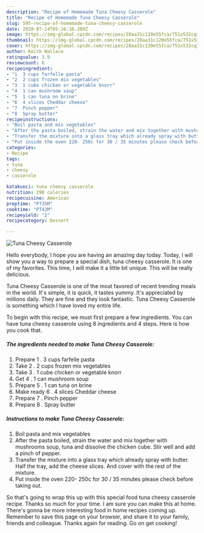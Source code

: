 ```yaml
---
description: "Recipe of Homemade Tuna Cheesy Casserole"
title: "Recipe of Homemade Tuna Cheesy Casserole"
slug: 595-recipe-of-homemade-tuna-cheesy-casserole
date: 2020-07-14T05:16:16.209Z
image: https://img-global.cpcdn.com/recipes/28aa31c120e55fca/751x532cq70/tuna-cheesy-casserole-recipe-main-photo.jpg
thumbnail: https://img-global.cpcdn.com/recipes/28aa31c120e55fca/751x532cq70/tuna-cheesy-casserole-recipe-main-photo.jpg
cover: https://img-global.cpcdn.com/recipes/28aa31c120e55fca/751x532cq70/tuna-cheesy-casserole-recipe-main-photo.jpg
author: Keith Wallace
ratingvalue: 3.9
reviewcount: 6
recipeingredient:
- "1  3 cups farfelle pasta"
- "2  2 cups frozen mix vegetables"
- "3  1 cube chicken or vegetable knorr"
- "4  1 can mushroom soup"
- "5  1 can tuna on brine"
- "6  4 slices Cheddar cheese"
- "7  Pinch pepper"
- "8  Spray butter"
recipeinstructions:
- "Boil pasta and mix vegetables"
- "After the pasta boiled, strain the water and mix together with mushrooms soup, tuna and dissolve the chicken cube. Stir well and add a pinch of pepper."
- "Transfer the mixture into a glass tray which already spray with butter. Half the tray, add the cheese slices. And cover with the rest of the mixture."
- "Put inside the oven 220- 250c for 30 / 35 minutes please check before taking out."
categories:
- Recipe
tags:
- tuna
- cheesy
- casserole

katakunci: tuna cheesy casserole 
nutrition: 290 calories
recipecuisine: American
preptime: "PT35M"
cooktime: "PT42M"
recipeyield: "2"
recipecategory: Dessert

---
```



![Tuna Cheesy Casserole](https://img-global.cpcdn.com/recipes/28aa31c120e55fca/751x532cq70/tuna-cheesy-casserole-recipe-main-photo.jpg)

Hello everybody, I hope you are having an amazing day today. Today, I will show you a way to prepare a special dish, tuna cheesy casserole. It is one of my favorites. This time, I will make it a little bit unique. This will be really delicious.



Tuna Cheesy Casserole is one of the most favored of recent trending meals in the world. It's simple, it is quick, it tastes yummy. It's appreciated by millions daily. They are fine and they look fantastic. Tuna Cheesy Casserole is something which I have loved my entire life.


To begin with this recipe, we must first prepare a few ingredients. You can have tuna cheesy casserole using 8 ingredients and 4 steps. Here is how you cook that.

<!--inarticleads1-->

##### The ingredients needed to make Tuna Cheesy Casserole:

1. Prepare 1 . 3 cups farfelle pasta
1. Take 2 . 2 cups frozen mix vegetables
1. Take 3 . 1 cube chicken or vegetable knorr
1. Get 4 . 1 can mushroom soup
1. Prepare 5 . 1 can tuna on brine
1. Make ready 6 . 4 slices Cheddar cheese
1. Prepare 7 . Pinch pepper
1. Prepare 8 . Spray butter




<!--inarticleads2-->

##### Instructions to make Tuna Cheesy Casserole:

1. Boil pasta and mix vegetables
1. After the pasta boiled, strain the water and mix together with mushrooms soup, tuna and dissolve the chicken cube. Stir well and add a pinch of pepper.
1. Transfer the mixture into a glass tray which already spray with butter. Half the tray, add the cheese slices. And cover with the rest of the mixture.
1. Put inside the oven 220- 250c for 30 / 35 minutes please check before taking out.




So that's going to wrap this up with this special food tuna cheesy casserole recipe. Thanks so much for your time. I am sure you can make this at home. There's gonna be more interesting food in home recipes coming up. Remember to save this page on your browser, and share it to your family, friends and colleague. Thanks again for reading. Go on get cooking!
